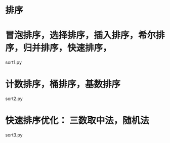 # 排序
# 冒泡排序，选择排序，插入排序，希尔排序，归并排序，快速排序，
sort1.py

# 计数排序，桶排序，基数排序
sort2.py

# 快速排序优化： 三数取中法，随机法
sort3.py